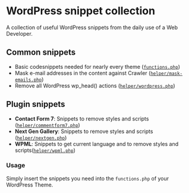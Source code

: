 WordPress snippet collection
============================

A collection of useful WordPress snippets from the daily use of a Web Developer.

Common snippets
---------------

* Basic codesnippets needed for nearly every theme ([`functions.php`](functions.php))
* Mask e-mail addresses in the content against Crawler ([`helper/mask-emails.php`](helper/mask-emails.php))
* Remove all WordPress wp_head() actions ([`helper/wordpress.php`](helper/wordpress.php))

Plugin snippets
----------------

* **Contact Form 7**: Snippets to remove styles and scripts  ([`helper/commentform7.php`](helper/commentform7.php))
* **Next Gen Gallery**: Snippets to remove styles and scripts ([`helper/nextgen.php`](helper/nextgen.php))
* **WPML**: Snippets to get current language and to remove styles and scripts([`helper/wpml.php`](helper/wpml.php))


### Usage

Simply insert the snippets you need into the `functions.php` of your WordPress Theme.